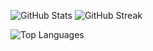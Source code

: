 <!--
**MageziArthur/MageziArthur** is a ✨ _special_ ✨ repository because its `README.md` (this file) appears on your GitHub profile.
-->

![GitHub Stats](https://github-readme-stats.vercel.app/api?username=MageziArthur&show_icons=true) ![GitHub Streak](https://github-readme-streak-stats.herokuapp.com/?user=MageziArthur)

![Top Languages](https://github-readme-stats.vercel.app/api/top-langs/?username=MageziArthur) 



